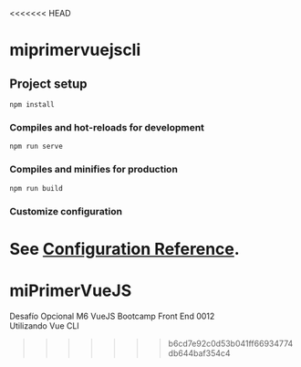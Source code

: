 <<<<<<< HEAD
# miprimervuejscli

## Project setup
```
npm install
```

### Compiles and hot-reloads for development
```
npm run serve
```

### Compiles and minifies for production
```
npm run build
```

### Customize configuration
See [Configuration Reference](https://cli.vuejs.org/config/).
=======
# miPrimerVueJS
Desafío Opcional M6 VueJS Bootcamp Front End 0012
<br>
Utilizando Vue CLI
>>>>>>> b6cd7e92c0d53b041ff66934774db644baf354c4

